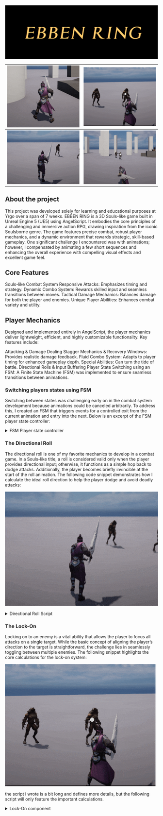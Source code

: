 ![](/Sources/Ebben-Ring/Images/TitleScreen2.png)

![](/Sources/Ebben-Ring/Images/comboSystem.gif)    |  ![](/Sources/Ebben-Ring/Images/TogglingLocks.gif)
:-------------------------:|:-------------------------:
![](/Sources/Ebben-Ring/Images/DireRolls.gif)       |  ![](/Sources/Ebben-Ring/Images/DashAbility.gif)


## About the project
This project was developed solely for learning and educational purposes at Yrgo over a span of 7 weeks. EBBEN RING is a 3D Souls-like game built in Unreal Engine 5 (UE5) using AngelScript. It embodies the core principles of a challenging and immersive action RPG, drawing inspiration from the iconic Soulsborne genre. The game features precise combat, robust player mechanics, and a dynamic environment that rewards strategic, skill-based gameplay. One significant challenge I encountered was with animations; however, I compensated by animating a few short sequences and enhancing the overall experience with compelling visual effects and excellent game feel.


## Core Features
Souls-like Combat System
Responsive Attacks: Emphasizes timing and strategy.
Dynamic Combo System: Rewards skilled input and seamless transitions between moves.
Tactical Damage Mechanics: Balances damage for both the player and enemies.
Unique Player Abilities: Enhances combat variety and utility.

## Player Mechanics
Designed and implemented entirely in AngelScript, the player mechanics deliver lightweight, efficient, and highly customizable functionality. Key features include:

Attacking & Damage Dealing
Stagger Mechanics & Recovery Windows: Provides realistic damage feedback.
Fluid Combo System: Adapts to player timing for enhanced gameplay depth.
Special Abilities: Can turn the tide of battle.
Directional Rolls & Input Buffering
Player State Switching using an FSM: A Finite State Machine (FSM) was implemented to ensure seamless transitions between animations.

### Switching players states using FSM

Switching between states was challenging early on in the combat system development because animations could be canceled arbitrarily. To address this, I created an FSM that triggers events for a controlled exit from the current animation and entry into the next. Below is an excerpt of the FSM player state controller:

<details>
  <Summary>FSM Player state controller</Summary>

  ```cpp
  event void FStateEnterDelegate(EPlayerStates NewState);
event void FStateExitDelegate(EPlayerStates NewState);

class UPlayerStateManager: UActorComponent{
//=======Private Data=======\\
    APlayerCharcter Player;

//=======Private Data ======\\

//=======Public Data=========\\


    UPROPERTY()
    EPlayerStates CurrentState = EPlayerStates::Idle;

    UPROPERTY()
    EPlayerStates PreviousState = EPlayerStates::Idle;

    UPROPERTY()
    FStateEnterDelegate OnEnterState;

    UPROPERTY()
    FStateExitDelegate OnExitState;
//=======Public Data=========\\

    UFUNCTION(BlueprintOverride)
    void BeginPlay()
    {
        Player = Cast<APlayerCharcter>(GetOwner());
    }
    
    UFUNCTION()
    bool RequestStateChange(EPlayerStates NewState)
    {
        if (CanTransition(NewState))
        {
            OnStateExit(CurrentState); // Exit the current state
            PreviousState = CurrentState;
            CurrentState = NewState;
            OnStateEnter(CurrentState); // Enter the new state
            return true;
        }
        return false;
    }

    bool CanTransition(EPlayerStates NewState){
        switch(CurrentState){
            case EPlayerStates::Idle:
                return true;
        
            case EPlayerStates::Interacting:
                return NewState == EPlayerStates::Idle;

            case EPlayerStates::Sprint:
                return NewState != EPlayerStates::Block 
                && NewState != EPlayerStates::Consume
                && NewState != EPlayerStates::Interacting;

            case EPlayerStates::Roll:
                return
                    NewState != EPlayerStates::Block &&
                    NewState != EPlayerStates::Ability && 
                    NewState != EPlayerStates::Consume&&
                    NewState != EPlayerStates::Interacting;

            case EPlayerStates::Jump:
                return NewState == EPlayerStates::Attack 
                // || NewState != EPlayerStates::Roll
                || NewState != EPlayerStates::Block
                || NewState != EPlayerStates::Jump
                || NewState != EPlayerStates::Interacting;

            case EPlayerStates::Block:
                return
                NewState != EPlayerStates::Block&&
                NewState != EPlayerStates::Sprint&&
                NewState != EPlayerStates::Consume;

            case EPlayerStates::Attack:
                return NewState != EPlayerStates::Block &&
                    NewState != EPlayerStates::Roll &&
                    NewState != EPlayerStates::Jump &&
                    NewState != EPlayerStates::Ability&&
                    NewState != EPlayerStates::HitReact&&
                    NewState != EPlayerStates::Consume&&
                    NewState != EPlayerStates::Interacting;

            case EPlayerStates::HitReact:
                return NewState != EPlayerStates::Attack &&
                    NewState != EPlayerStates::Jump &&
                    NewState != EPlayerStates::Ability&&
                    NewState != EPlayerStates::Consume &&
                    NewState != EPlayerStates::Interacting;

            case EPlayerStates::Ability:
                return NewState == EPlayerStates::Idle
                || NewState == EPlayerStates::Ability;

            case EPlayerStates::Dead:
                return false;

            default:
                return true;
        }
    }

    void OnStateEnter(EPlayerStates NewState){
        OnEnterState.Broadcast(NewState);
    }

    void OnStateExit(EPlayerStates NewState){
        OnExitState.Broadcast(NewState);
    }
}

  ```
</details>


### The Directional Roll

The directional roll is one of my favorite mechanics to develop in a combat game. In a Souls-like title, a roll is considered valid only when the player provides directional input; otherwise, it functions as a simple hop back to dodge attacks. Additionally, the player becomes briefly invincible at the start of the roll animation. The following code snippet demonstrates how I calculate the ideal roll direction to help the player dodge and avoid deadly attacks:

![](/Sources/Ebben-Ring/Images/DireRolls.gif) 

<details>
  <summary>
    Directional Roll Script
  </summary>

  ```cpp
event void FOnRollUpdated(float Cost);

class URollComponent: UActorComponent{
//================REFS=====================\\
    APlayerCharcter Player;
    UMotionWarpingComponent MotionWarping;
//================REFS====================\\

//===============PUBLIC DATA===========\\
    UPROPERTY()
    FOnRollUpdated OnRoll;

    UPROPERTY()
    UAnimMontage RollAnim;
    UPROPERTY()
    UAnimMontage HopBackAnim;

    UPROPERTY()
    FOnAttackPerformed OnAttackPerformed;

    UPROPERTY()
    float RotOnX = 120;

    UPROPERTY()
    bool bRollBuffer = false;

    UPROPERTY()
    float RollBufferTime = 0.3;
//================PUBLIC DATA============\\

    UFUNCTION(BlueprintOverride)
    void BeginPlay()
    {
        Player = Cast<APlayerCharcter>(GetOwner());
    }

    UFUNCTION()
    void UpdateRoll(bool bHasDire = false){
        float StaminaCost = 25;
        if(!Player.HasEnoughStamina(StaminaCost)) return;

        if(!Player.GetCombatComp().bCanAttack || !Player.CharacterMovement.IsMovingOnGround()){

            if(Player.PlayerStateManager.RequestStateChange(EPlayerStates::Roll)) {
                bRollBuffer = true;
                System::SetTimer(this, n"ClearRollBuffer", RollBufferTime, false);
                return;
            }
        }
        if(Player.PlayerStateManager.RequestStateChange(EPlayerStates::Roll)){
            
            Player.TraceComponent.bInvincible = true;
            Player.GetCombatComp().bCanAttack = false;
            Player.GetBlockComp().bCanBlock = false;
            if(bHasDire){
                Player.PlayAnimMontage(RollAnim);
            }
            else{
                Player.PlayAnimMontage(HopBackAnim);
            }
            bRollBuffer = false;
            OnRoll.Broadcast(StaminaCost);
        }
    }

    UFUNCTION()
    bool HasRollDirection(FVector Direction){
        return Direction.IsNearlyZero() ? false : true;
    }

    UFUNCTION()
    void ClearRollBuffer()
    {
        bRollBuffer = false;
    }

    UFUNCTION()
    void ExecuteBufferedRoll()
    {
        if (bRollBuffer)
        {
            if(Player.PlayerStateManager.RequestStateChange(EPlayerStates::Roll)){

                UpdateRoll(HasRollDirection(Player.GetLastMovementInputVector()));
                bRollBuffer = false;
            }
            else{
                ClearRollBuffer();
            }
        }
    }

    UFUNCTION()
    FVector CalculateRollDirection(){  
        Player.GetBlockComp().bCanBlock = false;
        FVector LastInput = Player.GetLastMovementInputVector().GetSafeNormal();
        if(!HasRollDirection(LastInput))
        {
            return -Player.ActorForwardVector;
        }    
        return LastInput.GetSafeNormal();
    }


    UFUNCTION()
    FVector CalculateHopBack(){
        FRotator CurrentRotation = Player.GetActorRotation();
        FVector Direction = CurrentRotation.RotateVector(FVector(-250, 0,0));
        return Direction+Player.ActorRelativeLocation;
    }
}
  ```
</details>


### The Lock-On

Locking on to an enemy is a vital ability that allows the player to focus all attacks on a single target. While the basic concept of aligning the player’s direction to the target is straightforward, the challenge lies in seamlessly toggling between multiple enemies. The following snippet highlights the core calculations for the lock-on system:

![](/Sources/Ebben-Ring/Images/TogglingLocks.gif)

the script i wrote is a bit long and defines more details, but the following script will only feature the important calculations.

<details>
  <summary>Lock-On component</summary>

  ```cpp
  UFUNCTION(BlueprintOverride)
    void Tick(float DeltaSeconds)
    {
        if (IsValid(CurrentTargetActor))
        {
            FVector CurrentLocation = OwnerRef.GetActorLocation();
            FVector TargetLocation = CurrentTargetActor.GetActorLocation();
            auto curreDist = Distance(CurrentLocation,TargetLocation);
            if(curreDist >= BreakDistance){
                EndLockOn();
                return;
            }
            TargetRotation = FindLookAtRotation(CurrentLocation, TargetLocation);
            TargetRotation.Pitch = Math::Clamp(TargetRotation.Pitch, -5, 10);

            // Smoothly update camera position for lock-on
            FVector SmoothedPosition = Math::VInterpTo(CameraComp.GetRelativeLocation(), DesiredCameraPosition, DeltaSeconds, 5.0f);
            CameraComp.SetRelativeLocation(SmoothedPosition);

            // Smoothly update rotation to look at target
            FRotator SmoothedRotation = Math::RInterpTo(Controller.GetControlRotation(), TargetRotation, DeltaSeconds, 5.0f);
            Controller.SetControlRotation(SmoothedRotation);
            // If switching targets, gradually move rotation towards the new target
            if (bIsSwitchingTarget && SmoothedRotation.Equals(TargetRotation, 0.1f))
            {
                bIsSwitchingTarget = false;  // Stop switching once target rotation is reached
            }
        }
        else
        {
            FVector SmoothedPosition = Math::VInterpTo(CameraComp.GetRelativeLocation(), OriginalCameraPosition, DeltaSeconds, 5.0f);
            CameraComp.SetRelativeLocation(SmoothedPosition);
            EndLockOn();
        }
    }

    void BEnableCameraLag(bool bEnable){
        SpringArmComp.bEnableCameraLag = bEnable;
        SpringArmComp.bEnableCameraRotationLag = bEnable;
    }

    UFUNCTION()
    AActor GetNearestTargetAvailable(const TArray<AActor>& TargetAvailable){
        FVector CurrentLocation = OwnerRef.GetActorLocation();
        float32 ClosestDist = 0;
        return Gameplay::FindNearestActor(CurrentLocation, TargetAvailable, ClosestDist);
    }

    void GetAvailableTargets(float32 Radius = 1860){
        AvailableTargets.Empty();

        FVector CurrentLocation = GetOwner().GetActorLocation();
        FVector CameraForward = GetOwner().GetComponent(UCameraComponent).ForwardVector;

        IgnoredActors.Add(OwnerRef);

        bHasFoundTarget = System::SphereTraceMulti(
        CurrentLocation,
        CurrentLocation,
        Radius,
        TraceType,
        false,
        IgnoredActors,
        LockDrawDebug,
        OutHits,
        true,
        FLinearColor(1,0,0,1), 
        FLinearColor(0,1,0,1),5
        );

        if(!bHasFoundTarget){return;}

        for(const FHitResult& Hit: OutHits){
            if(!IsValid(Hit.GetActor().GetComponent(UUEnemy))) {return;}

            auto Target = Hit.GetActor();
            FVector TargetDir = (Target.GetActorLocation() - CurrentLocation).GetSafeNormal();
            float DotProduct = CameraForward.DotProduct(TargetDir);

            // Only add targets within a 90-degree field of view (front of the camera)
            if (DotProduct > 0)  
            {
                AvailableTargets.AddUnique(Target);
            }
        }
    }

    UFUNCTION()
    void StartLockOnWithLineTrace(float32 Radius= 1860){
        if(!bHasFoundTarget){return;}

        CurrentTargetActor = GetNearestTargetAvailable(AvailableTargets);

        if(!IsValid(CurrentTargetActor)) {return;}

        SettingMovementValues(true);

        DesiredCameraPosition = OriginalCameraPosition + LockOnCameraOffset;

        FVector CurrentLocation = OwnerRef.GetActorLocation();
        FVector TargetLocation = CurrentTargetActor.GetActorLocation();
        TargetRotation = FindLookAtRotation(CurrentLocation, TargetLocation);

        CurrentTargetActor.GetComponent(UUEnemy).OnSelectTarget.Broadcast(nullptr);
        UpdateTarget.Broadcast(this, CurrentTargetActor);
    }

    UFUNCTION()
    void ToggleLockon(float32 Radius = 720){
        GetAvailableTargets(Radius);
        if(IsValid(CurrentTargetActor)){
            EndLockOn();
        }
        else{
            StartLockOnWithLineTrace(Radius);
        }
    }

    void GetTargetsInView(TArray<AActor>& OutActors)
    {
        if (AvailableTargets.IsEmpty()) return;

        FVector PlayerLocation = OwnerRef.GetActorLocation();
        FVector CameraForward = Controller.GetControlRotation().Vector();  // Get camera forward direction

        // Filter and add only targets in front of the camera
        for (AActor AvailableTarget : AvailableTargets)
        {
            if (!IsValid(AvailableTarget)) continue;

            FVector TargetDirection = (AvailableTarget.GetActorLocation() - PlayerLocation).GetSafeNormal();
            float DotProduct = CameraForward.DotProduct(TargetDirection);

            if (DotProduct > 0)  // Target is in front of the camera
            {
                OutActors.AddUnique(AvailableTarget);
            }
        }
    }

    UFUNCTION()
    void SwitchTarget(float Direction)
    {
        GetAvailableTargets();
        TArray<AActor> TargetsInView;
        GetTargetsInView(TargetsInView);

        if (TargetsInView.IsEmpty() || !IsValid(CurrentTargetActor) || !bHasFoundTarget) return;

        int CurrentIndex = TargetsInView.FindIndex(CurrentTargetActor);

        // Calculate the next index based on Direction
        int NewIndex = CurrentIndex + (Direction > 0 ? 1 : -1);

        if (NewIndex >= TargetsInView.Num()) NewIndex = 0;
        else if (NewIndex < 0) NewIndex = TargetsInView.Num() - 1;

        AActor NewTarget = TargetsInView[NewIndex];

        if (IsValid(NewTarget) && NewTarget != CurrentTargetActor)
        {
            // Deselect the current target and select the new one
            CurrentTargetActor.GetComponent(UUEnemy).OnDeselectTarget.Broadcast(nullptr);
            CurrentTargetActor = NewTarget;

            // Smooth rotation transition
            TargetRotation  = FindLookAtRotation(OwnerRef.GetActorLocation(), NewTarget.GetActorLocation());
            bIsSwitchingTarget = true;

            // Broadcast events for the new target
            UpdateTarget.Broadcast(this, CurrentTargetActor);
            CurrentTargetActor.GetComponent(UUEnemy).OnSelectTarget.Broadcast(nullptr);
        }
    }
  ```
</details>





